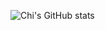 ![Chi's GitHub stats](https://github-readme-stats.vercel.app/api?username=chi-n-nguyen&show_icons=true&theme=cobalt)

